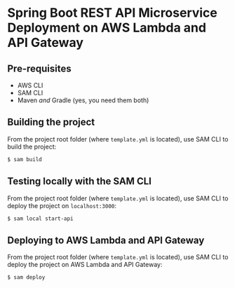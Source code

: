 # Spring Boot REST API Microservice Deployment on AWS Lambda and API Gateway

## Pre-requisites
* AWS CLI
* SAM CLI
* Maven *and* Gradle (yes, you need them both)

## Building the project
From the project root folder (where `template.yml` is located),
use SAM CLI to build the project:
```bash
$ sam build
```

## Testing locally with the SAM CLI
From the project root folder (where `template.yml` is located),
use SAM CLI to deploy the project on `localhost:3000`:

```bash
$ sam local start-api
```

## Deploying to AWS Lambda and API Gateway
From the project root folder (where `template.yml` is located),
use SAM CLI to deploy the project on AWS Lambda and API Gateway:

```
$ sam deploy
```
